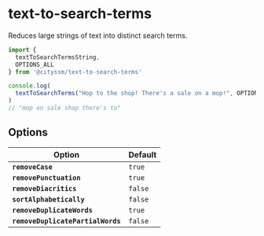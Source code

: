 # text-to-search-terms

Reduces large strings of text into distinct search terms.

```javascript
import {
  textToSearchTermsString,
  OPTIONS_ALL
} from '@cityssm/text-to-search-terms'

console.log(
  textToSearchTerms("Hop to the shop! There's a sale on a mop!", OPTIONS_ALL)
)
// "mop on sale shop there's to"
```

## Options

| Option                            | Default |
| --------------------------------- | ------- |
| **`removeCase`**                  | `true`  |
| **`removePunctuation`**           | `true`  |
| **`removeDiacritics`**            | `false` |
| **`sortAlphabetically`**          | `false` |
| **`removeDuplicateWords`**        | `true`  |
| **`removeDuplicatePartialWords`** | `false` |
